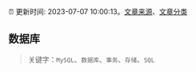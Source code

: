 :alarm_clock: 更新时间: 2023-07-07 10:00:13。[文章来源](/README.md)、[文章分类](/TAGS.md)

## 数据库


> 关键字：`MySQL`、`数据库`、`事务`、`存储`、`SQL`



